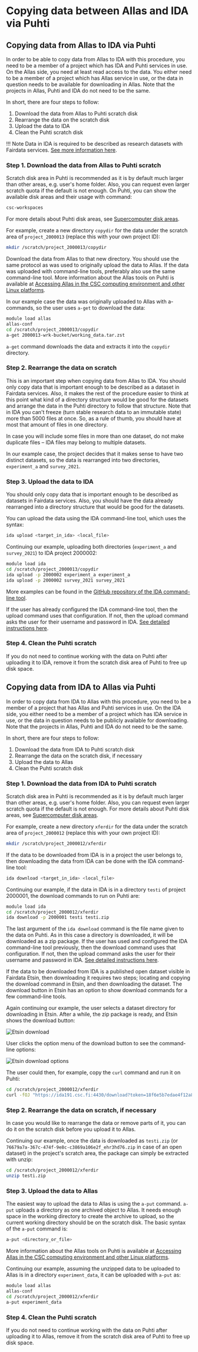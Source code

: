 # Copying data between Allas and IDA via Puhti

## Copying data from Allas to IDA via Puhti

In order to be able to copy data from Allas to IDA with this procedure, you
need to be a member of a project which has IDA and Puhti services in use. On
the Allas side, you need at least read access to the data. You either need to
be a member of a project which has Allas service in use, or the data in
question needs to be available for downloading in Allas. Note that the projects
in Allas, Puhti and IDA do not need to be the same.

In short, there are four steps to follow:

1. Download the data from Allas to Puhti scratch disk
2. Rearrange the data on the scratch disk
3. Upload the data to IDA
4. Clean the Puhti scratch disk

!!! Note
    Data in IDA is required to be described as research datasets with Fairdata
    services.
    [See more information here](https://www.fairdata.fi/en/about-fairdata/benefits/).

### Step 1. Download the data from Allas to Puhti scratch

Scratch disk area in Puhti is recommended as it is by default much larger than
other areas, e.g. user's home folder. Also, you can request even larger scratch
quota if the default is not enough. On Puhti, you can show the available disk
areas and their usage with command:

```bash
csc-workspaces
```

For more details about Puhti disk areas, see
[Supercomputer disk areas](../../computing/disk.md).

For example, create a new directory `copydir` for the data under the scratch
area of `project_2000013` (replace this with your own project ID):

```bash
mkdir /scratch/project_2000013/copydir
```

Download the data from Allas to that new directory. You should use the same
protocol as was used to originally upload the data to Allas. If the data was
uploaded with command-line tools, preferably also use the same command-line
tool. More information about the Allas tools on Puhti is available at
[Accessing Allas in the CSC computing environment and other Linux platforms](../Allas/accessing_allas.md#accessing-allas-in-the-csc-computing-environment-and-other-linux-platforms).

In our example case the data was originally uploaded to Allas with a-commands,
so the user uses `a-get` to download the data:

```bash
module load allas
allas-conf
cd /scratch/project_2000013/copydir
a-get 2000013-wrk-bucket/working_data.tar.zst
```

`a-get` command downloads the data and extracts it into the `copydir`
directory.

### Step 2. Rearrange the data on scratch

This is an important step when copying data from Allas to IDA. You should only
copy data that is important enough to be described as a dataset in Fairdata
services. Also, it makes the rest of the procedure easier to think at this
point what kind of a directory structure would be good for the datasets and
arrange the data in the Puhti directory to follow that structure. Note that in
IDA you can't freeze (turn stable research data to an immutable state) more
than 5000 files at once. So, as a rule of thumb, you should have at most that
amount of files in one directory.

In case you will include some files in more than one dataset, do not make
duplicate files – IDA files may belong to multiple datasets.

In our example case, the project decides that it makes sense to have two
distinct datasets, so the data is rearranged into two directories,
`experiment_a` and `survey_2021`.

### Step 3. Upload the data to IDA

You should only copy data that is important enough to be described as datasets
in Fairdata services. Also, you should have the data already rearranged into a
directory structure that would be good for the datasets.

You can upload the data using the IDA command-line tool, which uses the syntax:

```bash
ida upload <target_in_ida> <local_file>
```

Continuing our example, uploading both directories (`experiment_a` and
`survey_2021`) to IDA project 2000002:

```bash
module load ida
cd /scratch/project_2000013/copydir
ida upload -p 2000002 experiment_a experiment_a
ida upload -p 2000002 survey_2021 survey_2021
```

More examples can be found in the
[GitHub repository of the IDA command-line tool](https://github.com/CSCfi/ida2-command-line-tools#examples).

If the user has already configured the IDA command-line tool, then the upload
command uses that configuration. If not, then the upload command asks the user
for their username and password in IDA.
[See detailed instructions here](../ida/using_ida.md#configuring-and-using-ida-in-csc-supercomputers).

### Step 4. Clean the Puhti scratch

If you do not need to continue working with the data on Puhti after uploading
it to IDA, remove it from the scratch disk area of Puhti to free up disk space.

## Copying data from IDA to Allas via Puhti

In order to copy data from IDA to Allas with this procedure, you need to be a
member of a project that has Allas and Puhti services in use. On the IDA side,
you either need to be a member of a project which has IDA service in use, or
the data in question needs to be publicly available for downloading. Note that
the projects in Allas, Puhti and IDA do not need to be the same.

In short, there are four steps to follow:

1. Download the data from IDA to Puhti scratch disk
2. Rearrange the data on the scratch disk, if necessary
3. Upload the data to Allas
4. Clean the Puhti scratch disk

### Step 1. Download the data from IDA to Puhti scratch

Scratch disk area in Puhti is recommended as it is by default much larger than
other areas, e.g. user's home folder. Also, you can request even larger scratch
quota if the default is not enough. For more details about Puhti disk areas,
see [Supercomputer disk areas](../../computing/disk.md).

For example, create a new directory `xferdir` for the data under the scratch
area of `project_2000012` (replace this with your own project ID):

```bash
mkdir /scratch/project_2000012/xferdir
```

If the data to be downloaded from IDA is in a project the user belongs to, then
downloading the data from IDA can be done with the IDA command-line tool:

```bash
ida download <target_in_ida> <local_file>
```

Continuing our example, if the data in IDA is in a directory `testi` of project
2000001, the download commands to run on Puhti are:

```bash
module load ida
cd /scratch/project_2000012/xferdir
ida download -p 2000001 testi testi.zip
```

The last argument of the `ida download` command is the file name given to the
data on Puhti. As in this case a directory is downloaded, it will be downloaded
as a zip package. If the user has used and configured the IDA command-line
tool previously, then the download command uses that configuration. If not,
then the upload command asks the user for their username and password in IDA.
[See detailed instructions here](../ida/using_ida.md#configuring-and-using-ida-in-csc-supercomputers).

If the data to be downloaded from IDA is a published open dataset visible in
Fairdata Etsin, then downloading it requires two steps; locating and copying
the download command in Etsin, and then downloading the dataset. The download
button in Etsin has an option to show download commands for a few command-line
tools.

Again continuing our example, the user selects a dataset directory for
downloading in Etsin. After a while, the zip package is ready, and Etsin shows
the download button:

![Etsin download](img/etsin-download.png)

User clicks the option menu of the download button to see the command-line
options:

![Etsin download options](img/etsin-download-options.png)

The user could then, for example, copy the `curl` command and run it on Puhti:

```bash
cd /scratch/project_2000012/xferdir
curl -fOJ "https://ida191.csc.fi:4430/download?token=18f6e5b7edae4f12a8a654ea22d57aa9.PA0p5PMqnzvgcXAU0Lw9SuVcyoQGgV8Ugnk3GEppU0b4UUhGWRLP8FRHB2MvyUTjPA0p5PMqnzvgcXAU0Lw9SuVcyoQGgV8Ugnk3GEppU0b4UUhGWRLP8FRHB2MvyUTjPA0p5PMqnzvgcXAU0Lw9SuVcyoQGgV8Ugnk3G_e3668097e34d437484e15d53624e7905=76679a7a-367c-474f-9e8c-c3869a106e2f_ehr3hd76&package=76679a7a-367c-474f-9e8c-c3869a106e2f_ehr3hd76.zip"
```

### Step 2. Rearrange the data on scratch, if necessary

In case you would like to rearrange the data or remove parts of it, you can do
it on the scratch disk before you upload it to Allas.

Continuing our example, once the data is downloaded as `testi.zip` (or
`76679a7a-367c-474f-9e8c-c3869a106e2f_ehr3hd76.zip` in case of an open dataset)
in the project's scratch area, the package can simply be extracted with unzip:

```bash
cd /scratch/project_2000012/xferdir
unzip testi.zip
```

### Step 3. Upload the data to Allas

The easiest way to upload the data to Allas is using the `a-put` command.
`a-put` uploads a directory as one archived object to Allas. It needs enough
space in the working directory to create the archive to upload, so the current
working directory should be on the scratch disk. The basic syntax of the
`a-put` command is:

```bash
a-put <directory_or_file>
```

More information about the Allas tools on Puhti is available at
[Accessing Allas in the CSC computing environment and other Linux platforms](../Allas/accessing_allas.md#accessing-allas-in-the-csc-computing-environment-and-other-linux-platforms).

Continuing our example, assuming the unzipped data to be uploaded to Allas is
in a directory `experiment_data`, it can be uploaded with `a-put` as:

```bash
module load allas
allas-conf
cd /scratch/project_2000012/xferdir
a-put experiment_data
```

### Step 4. Clean the Puhti scratch

If you do not need to continue working with the data on Puhti after uploading
it to Allas, remove it from the scratch disk area of Puhti to free up disk
space.
